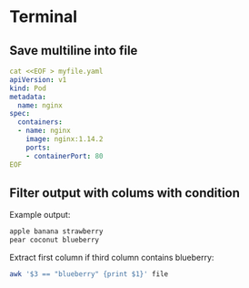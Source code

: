 # Terminal

## Save multiline into file

```yaml
cat <<EOF > myfile.yaml
apiVersion: v1
kind: Pod
metadata:
  name: nginx
spec:
  containers:
  - name: nginx
    image: nginx:1.14.2
    ports:
    - containerPort: 80
EOF
```

## Filter output with colums with condition

Example output:
```bash
apple banana strawberry
pear coconut blueberry 
```

Extract first column if third column contains blueberry:
```bash
awk '$3 == "blueberry" {print $1}' file
```

